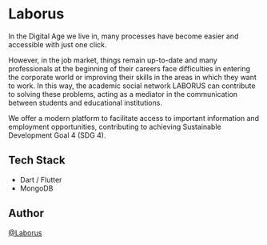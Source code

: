 
# Laborus

In the Digital Age we live in, many processes have become easier and accessible with just one click.

However, in the job market, things remain up-to-date and many professionals at the beginning of their careers face difficulties in entering the corporate world or improving their skills in the areas in which they want to work. In this way, the academic social network LABORUS can contribute to solving these problems, acting as a mediator in the communication between students and educational institutions. 

We offer a modern platform to facilitate access to important information and employment opportunities, contributing to achieving Sustainable Development Goal 4 (SDG 4).



## Tech Stack

* Dart / Flutter
* MongoDB

## Author

[@Laborus](https://github.com/Laborus/Laborus_Application.git)

